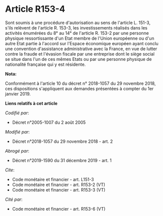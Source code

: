 # Article R153-4

Sont soumis à une procédure d'autorisation au sens de l'article L. 151-3, s'ils relèvent de l'article R. 153-3, les
investissements réalisés dans les activités énumérées du 8° au 14° de l'article R. 153-2 par une personne physique
ressortissante d'un Etat membre de l'Union européenne ou d'un autre Etat partie à l'accord sur l'Espace économique européen
ayant conclu une convention d'assistance administrative avec la France, en vue de lutter contre la fraude et l'évasion
fiscale par une entreprise dont le siège social se situe dans l'un de ces mêmes Etats ou par une personne physique de
nationalité française qui y est résidente.

**Nota:**

Conformément à l'article 10 du décret n° 2018-1057 du 29 novembre 2018, ces dispositions s'appliquent aux demandes présentées
à compter du 1er janvier 2019.

**Liens relatifs à cet article**

_Codifié par_:

  - Décret n°2005-1007 du 2 août 2005

_Modifié par_:

  - Décret n°2018-1057 du 29 novembre 2018 - art. 2

_Abrogé par_:

  - Décret n°2019-1590 du 31 décembre 2019 - art. 1

_Cite_:

  - Code monétaire et financier - art. L151-3
  - Code monétaire et financier - art. R153-2 (VT)
  - Code monétaire et financier - art. R153-3 (VT)

_Cité par_:

  - Code monétaire et financier - art. R153-6 (VT)

